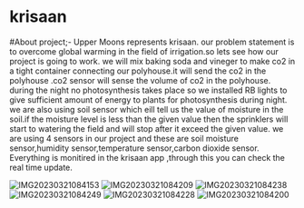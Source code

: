 # krisaan

#About project;-
Upper Moons represents krisaan.
our problem statement is to overcome global warming in the field of irrigation.so lets see how our project is going to work.
we will mix baking soda and vineger to make co2 in a tight container connecting our polyhouse.it will send the co2 in the polyhouse .co2 sensor will sense the volume of co2 in the polyhouse.
during the night no photosynthesis takes place so we installed RB lights to give sufficient amount of energy to plants for photosynthesis during night.
we are also using soil sensor which eill tell us the value of moisture in the soil.if the moisture level is less than the given value then the sprinklers will start to watering the field and will stop after it exceed the given value.
we are using 4 sensors in our project and these are soil moisture sensor,humidity sensor,temperature sensor,carbon dioxide sensor.
Everything is monitired in the krisaan app ,through this you can check the real time update.

![IMG20230321084153](https://user-images.githubusercontent.com/97913550/226516027-5ae655ec-2c31-4505-8010-3a86888c8432.jpg)
![IMG20230321084209](https://user-images.githubusercontent.com/97913550/226516062-0f71dbfe-445e-4686-a934-599810705cea.jpg)
![IMG20230321084238](https://user-images.githubusercontent.com/97913550/226516113-cc9ea970-5233-4b32-8566-8e60d0ede298.jpg)
![IMG20230321084249](https://user-images.githubusercontent.com/97913550/226516182-600c84b5-d50f-4c2b-ae7d-9d1c6abc2c1d.jpg)
![IMG20230321084228](https://user-images.githubusercontent.com/97913550/226516233-1cdfeda1-e512-439c-b12c-b43808f52471.jpg)
![IMG20230321084200](https://user-images.githubusercontent.com/97913550/226516263-24fed28d-cdcb-42a4-8c7e-547ef1944911.jpg)
